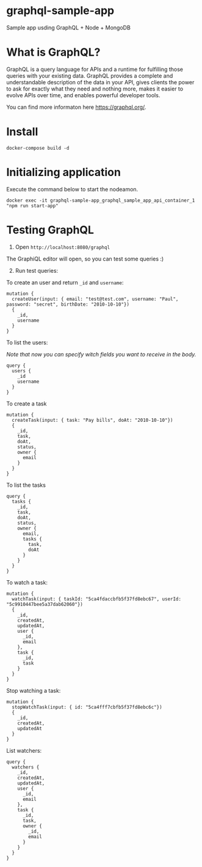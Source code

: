 # graphql-sample-app
Sample app usding GraphQL + Node + MongoDB


# What is GraphQL? 

GraphQL is a query language for APIs and a runtime for fulfilling those queries with your existing data. GraphQL provides a complete and understandable description of the data in your API, gives clients the power to ask for exactly what they need and nothing more, makes it easier to evolve APIs over time, and enables powerful developer tools.

You can find more informaton here https://graphql.org/.

# Install

```
docker-compose build -d
```

# Initializing application

Execute the command below to start the nodeamon.

```
docker exec -it graphql-sample-app_graphql_sample_app_api_container_1 "npm run start-app"
```

# Testing GraphQL

1. Open `http://localhost:8080/graphql`

The GraphiQL editor will open, so you can test some queries :)

2. Run test queries:

To create an user and return `_id` and `username`:

```
mutation {
  createUser(input: { email: "test@test.com", username: "Paul", password: "secret", birthDate: "2010-10-10"})
  {
    _id,
    username
  }
}
```

To list the users:

_Note that now you can specify witch fields you want to receive in the body._

```
query {
  users {
    _id
    username
  }
}
```

To create a task 

```
mutation {
  createTask(input: { task: "Pay bills", doAt: "2010-10-10"})
  {
    _id,
    task,
    doAt,
    status,
    owner {
      email 
    }
  }
}
```

To list the tasks

```
query {
  tasks {
    _id,
    task,
    doAt,
    status,
    owner {
      email,
      tasks {
        task,
        doAt
      }
    }
  }
}
```

To watch a task:

```
mutation {
  watchTask(input: { taskId: "5ca4fdaccbfb5f37fd8ebc67", userId: "5c9910447bee5a37dab62060"})
  {
    _id,
    createdAt,
    updatedAt,
    user {
      _id,
      email
    },
    task {
      _id,
      task
    }
  }
}
```

Stop watching a task:

```
mutation {
  stopWatchTask(input: { id: "5ca4fff7cbfb5f37fd8ebc6c"})
  {
    _id,
    createdAt,
    updatedAt
  }
}
```

List watchers:

```
query {
  watchers {
  	_id,
    createdAt,
    updatedAt,
    user {
      _id, 
      email
    },
    task {
      _id, 
      task,
      owner {
        _id,
        email
      }
    }
  }
}
```